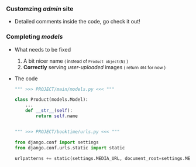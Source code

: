 
### Customzing *admin* site
- Detailed comments inside the code, go check it out!

### Completing *models* 
- What needs to be fixed
    1. A bit nicer name <small>( instead of ```Product object(N)``` )</small>
    2. **Correctly** serving *user-uploaded* images <small>( return ```404``` for now )</small>
- The code

    ```python
    """ >>> PROJECT/main/models.py <<< """

    class Product(models.Model):
        ...
        def __str__(self):
            return self.name


    """ >>> PROJECT/booktime/urls.py <<< """
    
    from django.conf import settings
    from django.conf.urls.static import static
    
    urlpatterns += static(settings.MEDIA_URL, document_root=settings.MEDIA_ROOT)
    ```
    
### 
